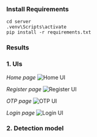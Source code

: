 ### Install Requirements
```
cd server
.venv\Scripts\activate
pip install -r requirements.txt
```

### Results
### 1. UIs
*Home page*
![Home UI](images/homeUI.jpg)

*Register page*
![Register UI](images/registerUI.jpg)

*OTP page*
![OTP UI](images/OTPUI.jpg)

*Login page*
![Login UI](images/loginUI.jpg)

### 2. Detection model




